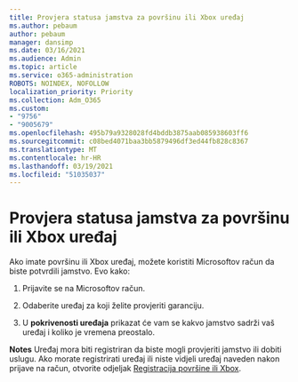 ```yaml
---
title: Provjera statusa jamstva za površinu ili Xbox uređaj
ms.author: pebaum
author: pebaum
manager: dansimp
ms.date: 03/16/2021
ms.audience: Admin
ms.topic: article
ms.service: o365-administration
ROBOTS: NOINDEX, NOFOLLOW
localization_priority: Priority
ms.collection: Adm_O365
ms.custom:
- "9756"
- "9005679"
ms.openlocfilehash: 495b79a9328028fd4bddb3875aab085938603ff6
ms.sourcegitcommit: c08bed4071baa3bb5879496df3ed44fb828c8367
ms.translationtype: MT
ms.contentlocale: hr-HR
ms.lasthandoff: 03/19/2021
ms.locfileid: "51035037"
---
```

# <a name="check-the-warranty-status-for-a-surface-or-xbox-device"></a>Provjera statusa jamstva za površinu ili Xbox uređaj

Ako imate površinu ili Xbox uređaj, možete koristiti Microsoftov račun da biste potvrdili jamstvo. Evo kako:

1. Prijavite se na Microsoftov račun. 

1. Odaberite uređaj za koji želite provjeriti garanciju.

1. U **pokrivenosti uređaja** prikazat će vam se kakvo jamstvo sadrži vaš uređaj i koliko je vremena preostalo.

**Notes** Uređaj mora biti registriran da biste mogli provjeriti jamstvo ili dobiti uslugu. Ako morate registrirati uređaj ili niste vidjeli uređaj naveden nakon prijave na račun, otvorite odjeljak [Registracija površine ili Xbox](https://support.microsoft.com/surface/register-your-surface-or-xbox-fd7d73f8-b0e6-c9fa-e83b-0b64652e2376).
